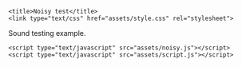 <html lang="en">
  <head>
    <meta charset="utf-8">
    <meta name="viewport" content="width=device-width, initial-scale=1">
    <meta name="description" content="Web Audio">

    <title>Noisy test</title>
    <link type="text/css" href="assets/style.css" rel="stylesheet">
  </head>
  <body>
    <div id="main">
      <p>Sound testing example.</p>
      <canvas class="visualizer"></canvas> 
    </div>

    <script type="text/javascript" src="assets/noisy.js"></script>
    <script type="text/javascript" src="assets/script.js"></script>
  </body>
</html>
